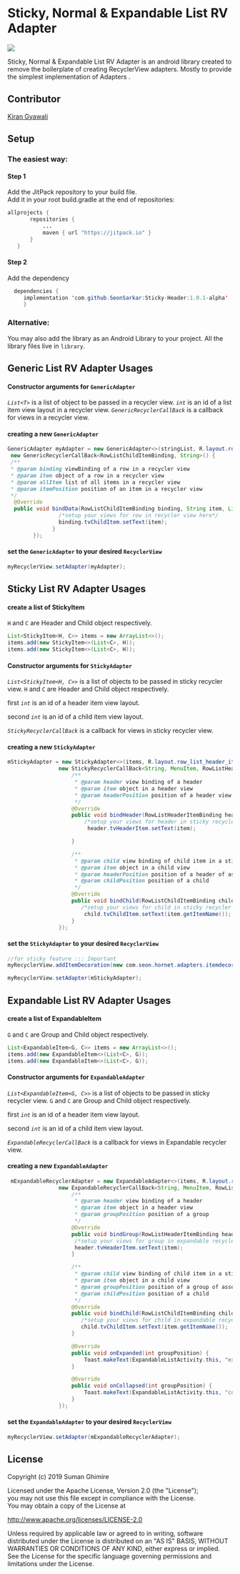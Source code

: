 
# Sticky, Normal & Expandable List RV Adapter  
  
[![](https://jitpack.io/v/SeonSarkar/Sticky-Header.svg)](https://jitpack.io/#SeonSarkar/Sticky-Header)  
  
Sticky, Normal & Expandable List RV Adapter is an android library created to remove the boilerplate of creating RecyclerView adapters. Mostly to provide the simplest implementation of Adapters .
  
## Contributor  
[Kiran Gyawali](https://www.kirangyawali.com.np)  
  
## Setup  
  
### The easiest way:  
  
#### Step 1
 Add the JitPack repository to your build file.  
 Add it in your root build.gradle at the end of repositories:
          
```java  
allprojects {  
       repositories {  
           ...  
           maven { url "https://jitpack.io" }  
       }  
   }  
  ```   
 #### Step 2
  Add the dependency

 ```java
   dependencies {
      implementation 'com.github.SeonSarkar:Sticky-Header:1.0.1-alpha'
      }
  ```
### Alternative:
You may also add the library as an Android Library to your project. All the library files live in ```library```.
## Generic List RV Adapter Usages
#### Constructor arguments for `GenericAdapter`

 *`List<T>`* is a list of object to be passed in a recycler view.
 *`int`* is an id of a list item view layout in a recycler view.
 *`GenericRecyclerCallBack`* is a callback for views in a recycler view.

#### creating a new `GenericAdapter`
```java
GenericAdapter myAdapter = new GenericAdapter<>(stringList, R.layout.row_list_child_item,
 new GenericRecyclerCallBack<RowListChildItemBinding, String>() {
 /**
 * @param binding viewBinding of a row in a recycler view
 * @param item object of a row in a recycler view
 * @param allItem list of all items in a recycler view
 * @param itemPosition position of an item in a recycler view
 */
  @Override
  public void bindData(RowListChildItemBinding binding, String item, List<String> allItem, int itemPosition) {
                /*setup your views for row in recycler view here*/
			    binding.tvChildItem.setText(item);
			  }
        });
 ```
#### set the `GenericAdapter`  to your desired `RecyclerView`
 ```java
myRecyclerView.setAdapter(myAdapter);
```
## Sticky List RV Adapter Usages
#### create a list of StickyItem

`H` and `C` are Header and Child object respectively.

```java
List<StickyItem<H, C>> items = new ArrayList<>();
items.add(new StickyItem<>(List<C>, H));
items.add(new StickyItem<>(List<C>, H));
```
#### Constructor arguments for `StickyAdapter`

 *`List<StickyItem<H, C>>`* is a list of objects to be passed in sticky recycler view. `H` and `C` are Header and Child object respectively.

 first *`int`* is an id of a header item view layout.

 second *`int`* is an id of a child item view layout.

 *`StickyRecyclerCallBack`* is a callback for views in sticky recycler view.

#### creating a new `StickyAdapter`
```java
mStickyAdapter = new StickyAdapter<>(items, R.layout.row_list_header_item, R.layout.row_list_child_item,
                new StickyRecyclerCallBack<String, MenuItem, RowListHeaderItemBinding, RowListChildItemBinding>() {
                    /**
                     * @param header view binding of a header
                     * @param item object in a header view
                     * @param headerPosition position of a header view
                     */
                    @Override
                    public void bindHeader(RowListHeaderItemBinding header, String item, int headerPosition) {
                        /*setup your views for header in sticky recycler view here*/
                         header.tvHeaderItem.setText(item);

                    }

                    /**
                     * @param child view binding of child item in a sticky recycler view
                     * @param item object in a child view
                     * @param headerPosition position of a header of associated child
                     * @param childPosition position of a child
                     */
                    @Override
                    public void bindChild(RowListChildItemBinding child, MenuItem item, int headerPosition, int childPosition) {
                       /*setup your views for child in sticky recycler view here*/
                        child.tvChildItem.setText(item.getItemName());
                    }
                });
```
#### set the `StickyAdapter`  to your desired `RecyclerView`


 ```java
//for sticky feature ::: Important
myRecyclerView.addItemDecoration(new com.seon.hornet.adapters.itemdecoration.ItemDecoration(mBinding.rvSticky, mStickyAdapter));

myRecyclerView.setAdapter(mStickyAdapter);
```
## Expandable List RV Adapter Usages
#### create a list of ExpandableItem

`G` and `C` are Group and Child object respectively.

```java
List<ExpandableItem<G, C>> items = new ArrayList<>();
items.add(new ExpandableItem<>(List<C>, G));
items.add(new ExpandableItem<>(List<C>, G));
```  
#### Constructor arguments for `ExpandableAdapter`

 *`List<ExpandableItem<G, C>>`* is a list of objects to be passed in sticky recycler view. `G` and `C` are Group and Child object respectively.

 first *`int`* is an id of a header item view layout.

 second *`int`* is an id of a child item view layout.

 *`ExpandableRecyclerCallBack`* is a callback for views in Expandable recycler view.

#### creating a new `ExpandableAdapter`
```java
 mExpandableRecyclerAdapter = new ExpandableAdapter<>(items, R.layout.row_list_header_item, R.layout.row_list_child_item,
                new ExpandableRecyclerCallBack<String, MenuItem, RowListHeaderItemBinding, RowListChildItemBinding>() {
                    /**
                     * @param header view binding of a header
                     * @param item object in a header view
                     * @param groupPosition position of a group
                     */
                    @Override
                    public void bindGroup(RowListHeaderItemBinding header, String item, int groupPosition) {
                     /*setup your views for group in expandable recycler view here*/
                     header.tvHeaderItem.setText(item);
                    }

                    /**
                     * @param child view binding of child item in a sticky recycler view
                     * @param item object in a child view
                     * @param groupPosition position of a group of associated child
                     * @param childPosition position of a child
                     */
                    @Override
                    public void bindChild(RowListChildItemBinding child, MenuItem item, int groupPosition, int childPosition) {
                       /*setup your views for child in expandable recycler view here*/
                       child.tvChildItem.setText(item.getItemName());
                    }

                    @Override
                    public void onExpanded(int groupPosition) {
                        Toast.makeText(ExpandableListActivity.this, "expanded group "+groupPosition, Toast.LENGTH_SHORT).show();
                    }

                    @Override
                    public void onCollapsed(int groupPosition) {
                        Toast.makeText(ExpandableListActivity.this, "collapsed group "+groupPosition, Toast.LENGTH_SHORT).show();
                    }
                });
```
#### set the `ExpandableAdapter`  to your desired `RecyclerView`
 ```java
myRecyclerView.setAdapter(mExpandableRecyclerAdapter);
```  
## License  
Copyright (c) 2019 Suman Ghimire  
  
Licensed under the Apache License, Version 2.0 (the "License");   
you may not use this file except in compliance with the License.  
You may obtain a copy of the License at  
  
http://www.apache.org/licenses/LICENSE-2.0  
  
Unless required by applicable law or agreed to in writing, software distributed under the License is distributed on an "AS IS" BASIS, WITHOUT WARRANTIES OR CONDITIONS OF ANY KIND, either express or implied. See the License for the specific language governing permissions and limitations under the License.